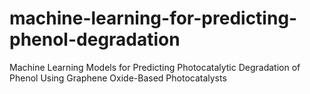 # machine-learning-for-predicting-phenol-degradation
Machine Learning Models for Predicting Photocatalytic Degradation of Phenol Using Graphene Oxide-Based Photocatalysts
